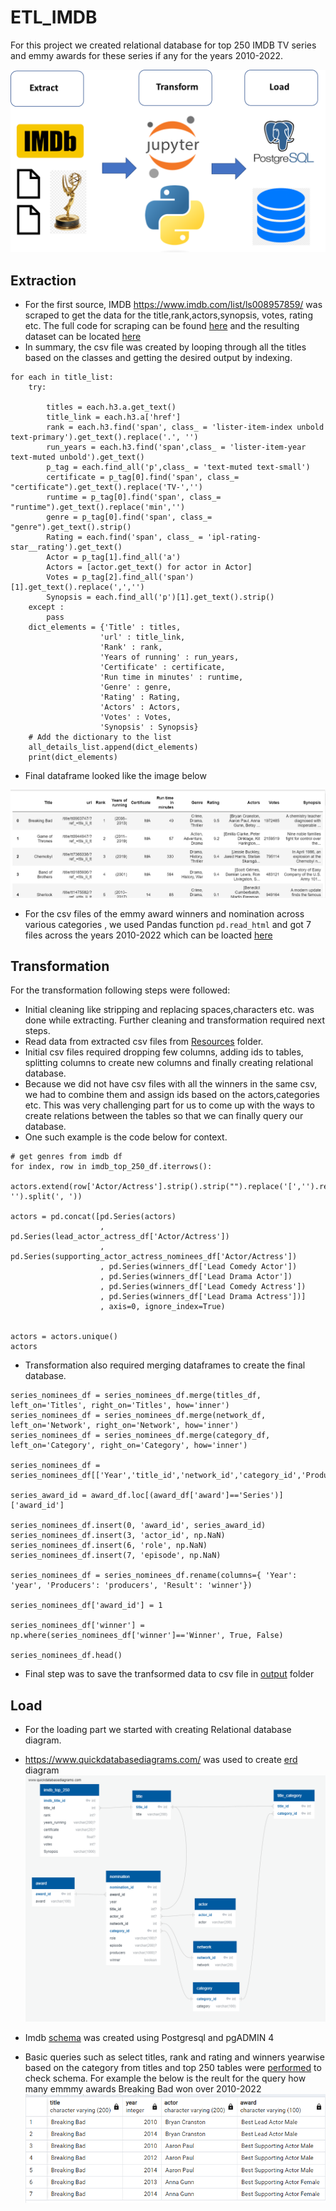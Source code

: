 # ETL_IMDB

For this project we created relational database for top 250 IMDB TV series and  emmy awards for these series if any for the years 2010-2022.



   ![image](Extraction/Picture1.png)

## Extraction

- For the first source, IMDB <https://www.imdb.com/list/ls008957859/> was scraped to get the data for the title,rank,actors,synopsis, votes, rating etc. The full code for scraping can be found [here](https://github.com/joshi-swetam/ETL_IMDB/blob/main/Extraction/IMDB_Scrape.ipynb) and the resulting dataset can be located [here](https://github.com/joshi-swetam/ETL_IMDB/tree/extract/Extraction/Resources)
- In summary, the csv file was created by looping through all the titles based on the classes and getting the desired output by indexing. 

~~~ 
for each in title_list:
    try:
        
        titles = each.h3.a.get_text()
        title_link = each.h3.a['href'] 
        rank = each.h3.find('span', class_ = 'lister-item-index unbold text-primary').get_text().replace('.', '')
        run_years = each.h3.find('span',class_ = 'lister-item-year text-muted unbold').get_text()
        p_tag = each.find_all('p',class_ = 'text-muted text-small')
        certificate = p_tag[0].find('span', class_= "certificate").get_text().replace('TV-','')
        runtime = p_tag[0].find('span', class_= "runtime").get_text().replace('min','')
        genre = p_tag[0].find('span', class_= "genre").get_text().strip()
        Rating = each.find('span', class_ = 'ipl-rating-star__rating').get_text()
        Actor = p_tag[1].find_all('a')
        Actors = [actor.get_text() for actor in Actor]
        Votes = p_tag[2].find_all('span')[1].get_text().replace(',','')
        Synopsis = each.find_all('p')[1].get_text().strip()
    except :
        pass
    dict_elements = {'Title' : titles,
                    'url' : title_link,
                    'Rank' : rank,
                    'Years of running' : run_years,
                    'Certificate' : certificate,
                    'Run time in minutes' : runtime,
                    'Genre' : genre,
                    'Rating' : Rating,
                    'Actors' : Actors,
                    'Votes' : Votes,
                    'Synopsis' : Synopsis}                        
    # Add the dictionary to the list
    all_details_list.append(dict_elements) 
    print(dict_elements)
~~~
- Final dataframe looked like the image below

![image](Extraction/dataframe%20image.png)
    
- For the csv files of the emmy award winners and nomination across various categories , we used Pandas function `pd.read_html` and got 7 files across the years 2010-2022 which can be loacted [here](https://github.com/joshi-swetam/ETL_IMDB/tree/extract/Extraction/Resources)

## Transformation
For the transformation following steps were followed: 
- Initial cleaning like stripping and replacing spaces,characters etc. was done while extracting. Further cleaning and transformation required next steps.
- Read data from extracted csv files from [Resources](https://github.com/joshi-swetam/ETL_IMDB/tree/transform/Transformation/Resources) folder.
- Initial csv files required dropping few columns, adding ids to tables, splitting columns to create new columns and finally creating relational database.
-  Because we did not have csv files with all the winners in the same csv, we had to combine them and assign ids based on the actors,categories etc. This was very challenging part for us to come up with the ways to create relations between the tables so that we can finally query our database.
- One such example is the code below for context.

~~~ actors = []
# get genres from imdb df
for index, row in imdb_top_250_df.iterrows():
    actors.extend(row['Actor/Actress'].strip().strip("").replace('[','').replace(']','').replace('\'', '').split(', '))

actors = pd.concat([pd.Series(actors)
                    , pd.Series(lead_actor_actress_df['Actor/Actress'])
                    , pd.Series(supporting_actor_actress_nominees_df['Actor/Actress'])
                    , pd.Series(winners_df['Lead Comedy Actor'])
                    , pd.Series(winners_df['Lead Drama Actor'])
                    , pd.Series(winners_df['Lead Comedy Actress'])
                    , pd.Series(winners_df['Lead Drama Actress'])]
                    , axis=0, ignore_index=True)
                

actors = actors.unique()
actors 
~~~

- Transformation also required merging dataframes to create the final database.
~~~ 
series_nominees_df = series_nominees_df.merge(titles_df, left_on='Titles', right_on='Titles', how='inner')
series_nominees_df = series_nominees_df.merge(network_df, left_on='Network', right_on='Network', how='inner')
series_nominees_df = series_nominees_df.merge(category_df, left_on='Category', right_on='Category', how='inner')

series_nominees_df = series_nominees_df[['Year','title_id','network_id','category_id','Producers','Result']]

series_award_id = award_df.loc[(award_df['award']=='Series')]['award_id']

series_nominees_df.insert(0, 'award_id', series_award_id)
series_nominees_df.insert(3, 'actor_id', np.NaN)
series_nominees_df.insert(6, 'role', np.NaN)
series_nominees_df.insert(7, 'episode', np.NaN)

series_nominees_df = series_nominees_df.rename(columns={ 'Year': 'year', 'Producers': 'producers', 'Result': 'winner'})

series_nominees_df['award_id'] = 1

series_nominees_df['winner'] = np.where(series_nominees_df['winner']=='Winner', True, False)

series_nominees_df.head() 
~~~ 



- Final step was to save the tranfsormed data to csv file in [output](https://github.com/joshi-swetam/ETL_IMDB/tree/transform/Transformation/output) folder

## Load
- For the loading part we started with creating Relational database diagram.
- https://www.quickdatabasediagrams.com/ was used to create [erd](erd) diagram 
![image](Load/erd.png)

- Imdb [schema](https://github.com/joshi-swetam/ETL_IMDB/blob/load/Load/schema.sql) was created using Postgresql and pgADMIN 4 
 - Basic queries such as select titles, rank and rating  and winners yearwise based on  the category from titles and top 250 tables were [performed](https://github.com/joshi-swetam/ETL_IMDB/blob/main/Load/Queries.sql) to check schema. For example the below is the reult for the query how many emmmy awards Breaking Bad won over 2010-2022 ![image](Extraction/query%20result.png)
